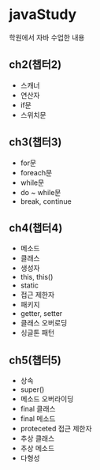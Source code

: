 # javaStudy
학원에서 자바 수업한 내용

ch2(챕터2)
----------------------
* 스캐너
* 연산자
* if문
* 스위치문

ch3(챕터3)
----------------------
* for문
* foreach문
* while문
* do ~ while문
* break, continue

ch4(챕터4)
----------------------
* 메소드
* 클래스
* 생성자
* this, this()
* static
* 접근 제한자
* 패키지
* getter, setter
* 클래스 오버로딩
* 싱글톤 패턴

ch5(챕터5)
----------------------
* 상속
* super()
* 메소드 오버라이딩
* final 클래스
* final 메소드
* proteceted 접근 제한자
* 추상 클래스
* 추상 메소드
* 다형성
